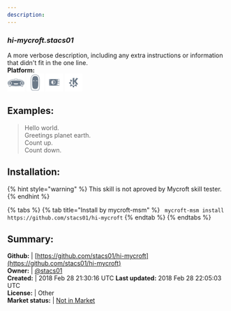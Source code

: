 ```yaml
---
description: 
---
```


### _hi-mycroft.stacs01_  
A more verbose description, including any extra instructions or
information that didn't fit in the one line.  
**Platform:**  
 ![Mark I](../.gitbook/assets/mark-1-icon.png)  ![Mark II](../.gitbook/assets/mark-2-icon.png)  ![Picroft](../.gitbook/assets/picroft-icon.png)  ![plasmoid](../.gitbook/assets/kde.png)   
## Examples:  
> Hello world.  
> Greetings planet earth.  
> Count up.  
> Count down.  
  
## Installation:  
{% hint style="warning" %}
This skill is not aproved by Mycroft skill tester.
{% endhint %}
    
{% tabs %}
{% tab title="Install by mycroft-msm" %}
``` mycroft-msm install https://github.com/stacs01/hi-mycroft```
{% endtab %}
  {% endtabs %}
    
## Summary:  
**Github:** | [https://github.com/stacs01/hi-mycroft](https://github.com/stacs01/hi-mycroft)  
**Owner:** | [@stacs01](https://github.com/stacs01)  
**Created:** | 2018 Feb 28 21:30:16 UTC  **Last updated:** 2018 Feb 28 22:05:03 UTC  
**License:** | Other  
**Market status:** | [Not in Market](https://market.mycroft.ai/skill/)  
